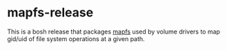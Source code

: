 # mapfs-release

This is a bosh release that packages
[mapfs](https://github.com/cloudfoundry/mapfs) used by volume drivers to map
gid/uid of file system operations at a given path.
